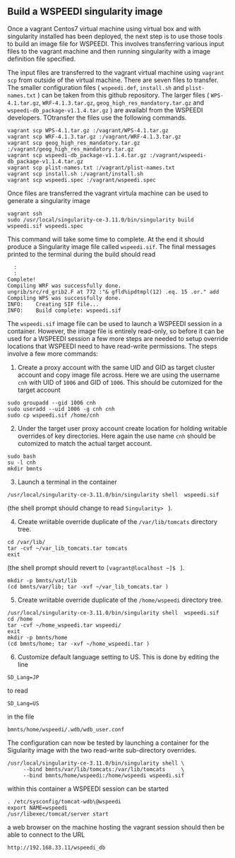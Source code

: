 ## Build a WSPEEDI singularity image

Once a vagrant Centos7 virtual machine using virtual box and with singularity installed has been deployed, the next step is to use those tools to build an image
file for WSPEEDI. This involves transferring various input files to the vagrant machine and then running singularity with a image definition file specified.

The input files are transferred to the vagrant virtual machine using `vagrant scp` from outside of the virtual machine. There are seven files to transfer. 
The smaller configuration files ( `wspeedi.def`, `install.sh` and `plist-names.txt` ) can be taken from this github repository. The larger files
( `WPS-4.1.tar.gz`, `WRF-4.1.3.tar.gz`, `geog_high_res_mandatory.tar.gz` and `wspeedi-db_package-v1.1.4.tar.gz` ) are availabl from
the WSPEEDI developers. TOtransfer the files use the following commands.

```
vagrant scp WPS-4.1.tar.gz :/vagrant/WPS-4.1.tar.gz 
vagrant scp WRF-4.1.3.tar.gz :/vagrant/WRF-4.1.3.tar.gz 
vagrant scp geog_high_res_mandatory.tar.gz :/vagrant/geog_high_res_mandatory.tar.gz 
vagrant scp wspeedi-db_package-v1.1.4.tar.gz :/vagrant/wspeedi-db_package-v1.1.4.tar.gz 
vagrant scp plist-names.txt :/vagrant/plist-names.txt 
vagrant scp install.sh :/vagrant/install.sh 
vagrant scp wspeedi.spec :/vagrant/wspeedi.spec 
```

Once files are transferred the vagrant virtula machine can be used to generate a singularity image

```
vagrant ssh
sudo /usr/local/singularity-ce-3.11.0/bin/singularity build  wspeedi.sif wspeedi.spec
```

This command will take some time to complete. At the end it should produce a Singularity image file called `wspeedi.sif`. The final messages printed
to the terminal during the build should read
```
  :
  :
Complete!
Compiling WRF was successfully done.
ungrib/src/rd_grib2.F at 772 :"& gfld%ipdtmpl(12) .eq. 15 .or." add
Compiling WPS was successfully done.
INFO:    Creating SIF file...
INFO:    Build complete: wspeedi.sif
```

The `wspeedi.sif` image file can be used to launch a WSPEEDI session in a container. However, the image file is entirely read-only, so before
it can be used for a WSPEEDI session a few more steps are needed to setup override locations that
WSPEEDI need to have read-write permissions. The steps involve a few more commands:

  1. Create a proxy account with the same UID and GID as target cluster account and copy image file across. Here we
  are using the username `cnh` with UID of `1006` and GID of `1006`. This should be cutomized for the
  target account
  ```
  sudo groupadd --gid 1006 cnh
  sudo useradd --uid 1006 -g cnh cnh
  sudo cp wspeedi.sif /home/cnh
  ```

  2. Under the target user proxy account create location for holding writable overrides of key directories. Here again the use name `cnh` should be cutomized to match the actual target account.
  ```
  sudo bash
  su -l cnh
  mkdir bmnts
  ```

  3. Launch a terminal in the container
 
  ```
  /usr/local/singularity-ce-3.11.0/bin/singularity shell  wspeedi.sif 
  ```
  (the shell prompt should change to read `Singularity> ` ).

  4. Create wriitable override duplicate of the `/var/lib/tomcats` directory tree.
  ```
  cd /var/lib/
  tar -cvf ~/var_lib_tomcats.tar tomcats
  exit
  ```
  (the shell prompt should revert to `[vagrant@localhost ~]$ ` ).
  ```
  mkdir -p bmnts/vat/lib
  (cd bmnts/var/lib; tar -xvf ~/var_lib_tomcats.tar )
  ```
  
  5. Create wriitable override duplicate of the `/home/wspeedi` directory tree.
  ```
  /usr/local/singularity-ce-3.11.0/bin/singularity shell  wspeedi.sif 
  cd /home
  tar -cvf ~/home_wspeedi.tar wspeedi/
  exit
  mkdir -p bmnts/home
  (cd bmnts/home; tar -xvf ~/home_wspeedi.tar )
  ```
  6. Customize default language setting to US. This is done by editing the line
  ```
  SD_Lang=JP
  ```
  to read
  ```
  SD_Lang=US
  ```
  in the file
  ```
  bmnts/home/wspeedi/.wdb/wdb_user.conf
  ```

  
  The configuration can now be tested by launching a container for the Sigularity image with the two
  read-write sub-directory overrides. 
  
  ```
  /usr/local/singularity-ce-3.11.0/bin/singularity shell \
       --bind bmnts/var/lib/tomcats:/var/lib/tomcats     \
       --bind bmnts/home/wspeedi:/home/wspeedi wspeedi.sif
  ```
  
  within this container a WSPEEDI session can be started
  
  ```
  . /etc/sysconfig/tomcat-wdb\@wspeedi
  export NAME=wspeedi
  /usr/libexec/tomcat/server start
  ```
  
  a web browser on the machine hosting the vagrant session should then be able to connect to the URL
  ```
  http://192.168.33.11/wspeedi_db
  ```
  
  
  
  
  
  
  
  
